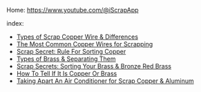 Home: https://www.youtube.com/@iScrapApp

index:
- [Types of Scrap Copper Wire & Differences](https://youtu.be/4IFRoXJP3xQ)
- [The Most Common Copper Wires for Scrapping](https://youtu.be/eG0DUd_Bpj0)
- [Scrap Secret: Rule For Sorting Copper](https://youtu.be/LmFxpBFR2G0)
- [Types of Brass & Separating Them](https://youtu.be/yxGUl7h-hP4)
- [Scrap Secrets: Sorting Your Brass & Bronze Red Brass](https://youtu.be/eJ9ZYs0Ym4g)
- [How To Tell If It Is Copper Or Brass](https://youtu.be/-Gll93gZf2E)
- [Taking Apart An Air Conditioner for Scrap Copper & Aluminum](https://youtu.be/N_jrvvzIfaQ)
